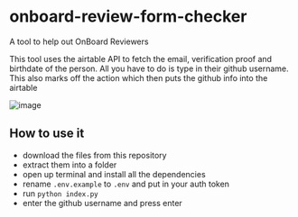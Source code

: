 # onboard-review-form-checker
 
A tool to help out OnBoard Reviewers

This tool uses the airtable API to fetch the email, verification proof and birthdate of the person. All you have to do is type in their github username. This also marks off the action which then puts the github info into the airtable

![image](https://github.com/user-attachments/assets/2c3d9a8b-0620-4797-8dee-bfa6bb858bfe)

## How to use it
- download the files from this repository
- extract them into a folder
- open up terminal and install all the dependencies
- rename `.env.example` to `.env` and put in your auth token
- run `python index.py`
- enter the github username and press enter
